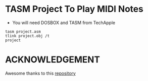 # TASM Project To Play MIDI Notes

* You will need DOSBOX and TASM from TechApple

```
tasm project.asm
tlink project.obj /t
project
```

# ACKNOWLEDGEMENT

Awesome thanks to this [repository](https://github.com/leonardo-ono/Assembly8086MarioMusicOnPCSpeakerTest)
